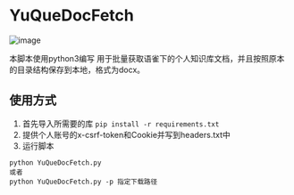 # YuQueDocFetch
![image](https://github.com/hhuang00/YuQueDocFetch/assets/108319401/fa28369c-1b51-4429-85d2-df48f6aeb29c)

本脚本使用python3编写
用于批量获取语雀下的个人知识库文档，并且按照原本的目录结构保存到本地，格式为docx。
## 使用方式
1. 首先导入所需要的库
`pip install -r requirements.txt`
2. 提供个人账号的x-csrf-token和Cookie并写到headers.txt中
3. 运行脚本
```
python YuQueDocFetch.py
或者
python YuQueDocFetch.py -p 指定下载路径
```

